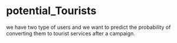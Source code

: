 # potential_Tourists
we have two type of users and we want to predict the probability of converting them to tourist services after a campaign.
